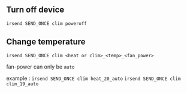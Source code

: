 Turn off device
---
`irsend SEND_ONCE clim poweroff`

Change temperature
---
`irsend SEND_ONCE clim <heat or clim>_<temp>_<fan_power>` 

fan-power can only be `auto`

example :
`irsend SEND_ONCE clim heat_20_auto`
`irsend SEND_ONCE clim clim_19_auto`
